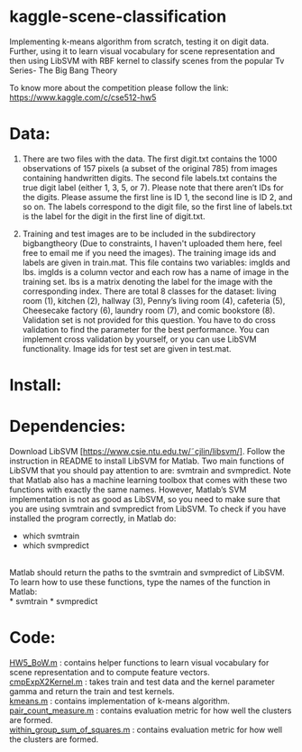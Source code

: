 # kaggle-scene-classification
Implementing k-means algorithm from scratch, testing it on digit data. Further, using it to learn visual vocabulary for scene representation and then using LibSVM with RBF kernel to classify scenes from the popular Tv Series- The Big Bang Theory

To know more about the competition please follow the link: 
https://www.kaggle.com/c/cse512-hw5

# Data:
1. There are two files with the data. The first digit.txt contains the 1000 observations of 157 pixels
(a subset of the original 785) from images containing handwritten digits. The second file labels.txt
contains the true digit label (either 1, 3, 5, or 7).
Please note that there aren’t IDs for the digits. Please assume the first line is ID 1, the second line is ID
2, and so on. The labels correspond to the digit file, so the first line of labels.txt is the label for the digit in
the first line of digit.txt.

2. Training and test images are to be included in the subdirectory bigbangtheory (Due to constraints, I haven't uploaded them here, feel free to email me if you need the images). The training image ids and
labels are given in train.mat. This file contains two variables: imgIds and lbs. imgIds is a column
vector and each row has a name of image in the training set. lbs is a matrix denoting the label for the
image with the corresponding index. There are total 8 classes for the dataset: living room (1), kitchen (2),
hallway (3), Penny’s living room (4), cafeteria (5), Cheesecake factory (6), laundry room (7), and comic
bookstore (8). <br>
Validation set is not provided for this question. You have to do cross validation to find the parameter for
the best performance. You can implement cross validation by yourself, or you can use LibSVM functionality.
Image ids for test set are given in test.mat.

# Install:

# Dependencies:
Download LibSVM [https://www.csie.ntu.edu.tw/˜cjlin/libsvm/]. Follow the instruction in README to install LibSVM for Matlab. Two main functions of LibSVM that you should
pay attention to are: svmtrain and svmpredict. Note that Matlab also has a machine learning toolbox
that comes with these two functions with exactly the same names. However, Matlab’s SVM implementation is not as good as LibSVM, so you need to make sure that you are using svmtrain and svmpredict from
LibSVM. To check if you have installed the program correctly, in Matlab do: <br>
* which svmtrain
* which svmpredict
<br>
Matlab should return the paths to the svmtrain and svmpredict of LibSVM. To learn how to use these
functions, type the names of the function in Matlab: <br>
* svmtrain
* svmpredict

# Code:
[HW5_BoW.m](https://github.com/rishabh254/kaggle-scene-classification/blob/master/src/HW5_BoW.m) : contains helper functions to learn visual vocabulary for scene representation and to compute feature vectors. <br />
[cmpExpX2Kernel.m](https://github.com/rishabh254/kaggle-scene-classification/blob/master/src/cmpExpX2Kernel.m) : takes train and test data and the kernel parameter gamma and return the train and test kernels. <br />
[kmeans.m](https://github.com/rishabh254/kaggle-scene-classification/blob/master/src/kmeans.m) : contains implementation of k-means algorithm. <br />
[pair_count_measure.m](https://github.com/rishabh254/kaggle-scene-classification/blob/master/src/pair_count_measure.m) : contains evaluation metric for how well the clusters are formed. <br />
[within_group_sum_of_squares.m](https://github.com/rishabh254/kaggle-scene-classification/blob/master/src/within_group_sum_of_squares.m) : contains evaluation metric for how well the clusters are formed. <br />
